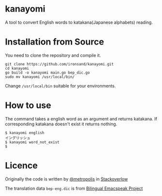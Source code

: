 # kanayomi
A tool to convert English words to katakana(Japanese alphabets) reading.

# Installation from Source

You need to clone the repository and compile it.

```
git clone https://github.com/ironsand/kanayomi.git
cd kanayomi
go build -o kanayomi main.go bep_dic.go
sudo mv kanayomi /usr/local/bin/
```
Change `/usr/local/bin` suitable for your environments.

# How to use

The command takes a english word as an argument and returns katakana. If corresponding katakana doesn't exist it returns nothing.

```
$ kanayomi english
イングリッシュ
$ kanayomi word_not_exist
$ 
```

# Licence

Originally the code is written by [@metropolis](https://ja.stackoverflow.com/users/16894/metropolis) in [Stackoverlow](https://ja.stackoverflow.com/a/62939/3271)

The translation data `bep-eng.dic` is from [Bilingual Emacspeak Project](http://www.argv.org/bep/)
